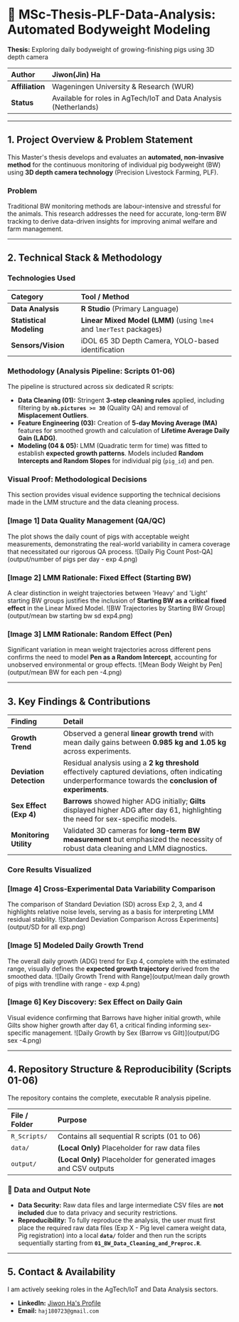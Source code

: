 # 🐷 MSc-Thesis-PLF-Data-Analysis: Automated Bodyweight Modeling

**Thesis:** Exploring daily bodyweight of growing-finishing pigs using 3D depth camera

| **Author** | Jiwon(Jin) Ha |
| :--- | :--- |
| **Affiliation** | Wageningen University & Research (WUR) |
| **Status** | Available for roles in AgTech/IoT and Data Analysis (Netherlands) |

---

## 1. Project Overview & Problem Statement

This Master's thesis develops and evaluates an **automated, non-invasive method** for the continuous monitoring of individual pig bodyweight (BW) using **3D depth camera technology** (Precision Livestock Farming, PLF).

### Problem
Traditional BW monitoring methods are labour-intensive and stressful for the animals. This research addresses the need for accurate, long-term BW tracking to derive data-driven insights for improving animal welfare and farm management.

---

## 2. Technical Stack & Methodology

### Technologies Used
| Category | Tool / Method |
| :--- | :--- |
| **Data Analysis** | **R Studio** (Primary Language) |
| **Statistical Modeling** | **Linear Mixed Model (LMM)** (using `lme4` and `lmerTest` packages) |
| **Sensors/Vision** | iDOL 65 3D Depth Camera, YOLO-based identification |

### Methodology (Analysis Pipeline: Scripts 01-06)

The pipeline is structured across six dedicated R scripts:
* **Data Cleaning (01):** Stringent **3-step cleaning rules** applied, including filtering by **`nb.pictures >= 30`** (Quality QA) and removal of **Misplacement Outliers**.
* **Feature Engineering (03):** Creation of **5-day Moving Average (MA)** features for smoothed growth and calculation of **Lifetime Average Daily Gain (LADG)**.
* **Modeling (04 & 05):** LMM (Quadratic term for time) was fitted to establish **expected growth patterns**. Models included **Random Intercepts and Random Slopes** for individual pig (`pig_id`) and pen.

### Visual Proof: Methodological Decisions

This section provides visual evidence supporting the technical decisions made in the LMM structure and the data cleaning process.

### [Image 1] Data Quality Management (QA/QC)
The plot shows the daily count of pigs with acceptable weight measurements, demonstrating the real-world variability in camera coverage that necessitated our rigorous QA process.
![Daily Pig Count Post-QA](output/number of pigs per day - exp 4.png)

### [Image 2] LMM Rationale: Fixed Effect (Starting BW)
A clear distinction in weight trajectories between 'Heavy' and 'Light' starting BW groups justifies the inclusion of **Starting BW as a critical fixed effect** in the Linear Mixed Model.
![BW Trajectories by Starting BW Group](output/mean bw starting bw sd exp4.png)

### [Image 3] LMM Rationale: Random Effect (Pen)
Significant variation in mean weight trajectories across different pens confirms the need to model **Pen as a Random Intercept**, accounting for unobserved environmental or group effects.
![Mean Body Weight by Pen](output/mean BW for each pen -4.png)

---

## 3. Key Findings & Contributions

| Finding | Detail |
| :--- | :--- |
| **Growth Trend** | Observed a general **linear growth trend** with mean daily gains between **0.985 kg and 1.05 kg** across experiments. |
| **Deviation Detection** | Residual analysis using a **2 kg threshold** effectively captured deviations, often indicating underperformance towards the **conclusion of experiments**. |
| **Sex Effect (Exp 4)** | **Barrows** showed higher ADG initially; **Gilts** displayed higher ADG after day 61, highlighting the need for sex-specific models. |
| **Monitoring Utility** | Validated 3D cameras for **long-term BW measurement** but emphasized the necessity of robust data cleaning and LMM diagnostics. |

### Core Results Visualized

### [Image 4] Cross-Experimental Data Variability Comparison
The comparison of Standard Deviation (SD) across Exp 2, 3, and 4 highlights relative noise levels, serving as a basis for interpreting LMM residual stability.
![Standard Deviation Comparison Across Experiments](output/SD for all exp.png)

### [Image 5] Modeled Daily Growth Trend
The overall daily growth (ADG) trend for Exp 4, complete with the estimated range, visually defines the **expected growth trajectory** derived from the smoothed data.
![Daily Growth Trend with Range](output/mean daily growth of pigs with trendline with range - exp 4.png)

### [Image 6] Key Discovery: Sex Effect on Daily Gain
Visual evidence confirming that Barrows have higher initial growth, while Gilts show higher growth after day 61, a critical finding informing sex-specific management.
![Daily Growth by Sex (Barrow vs Gilt)](output/DG sex -4.png)

---

## 4. Repository Structure & Reproducibility (Scripts 01-06)

The repository contains the complete, executable R analysis pipeline.

| File / Folder | Purpose |
| :--- | :--- |
| `R_Scripts/` | Contains all sequential R scripts (01 to 06) |
| `data/` | **(Local Only)** Placeholder for raw data files |
| `output/` | **(Local Only)** Placeholder for generated images and CSV outputs |

### 🚨 Data and Output Note

* **Data Security:** Raw data files and large intermediate CSV files are **not included** due to data privacy and security restrictions.
* **Reproducibility:** To fully reproduce the analysis, the user must first place the required raw data files (Exp X - Pig level camera weight data, Pig registration) into a local **`data/`** folder and then run the scripts sequentially starting from **`01_BW_Data_Cleaning_and_Preproc.R`**.

---

## 5. Contact & Availability

I am actively seeking roles in the AgTech/IoT and Data Analysis sectors.

* **LinkedIn:** [Jiwon Ha's Profile](https://www.linkedin.com/in/jiwon-ha)
* **Email:** `haj180723@gmail.com`
